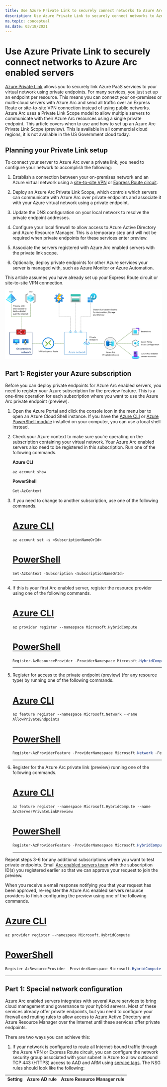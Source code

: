 ```yaml
---
title: Use Azure Private Link to securely connect networks to Azure Arc enabled servers
description: Use Azure Private Link to securely connect networks to Azure Arc enabled servers
ms.topic: conceptual
ms.date: 03/18/2021
---
```


# Use Azure Private Link to securely connect networks to Azure Arc enabled servers

[Azure Private Link](../../private-link/private-link-overview.md) allows you to securely link Azure PaaS services to your virtual network using private endpoints. For many services, you just set up an endpoint per resource. This means you can connect your on-premises or multi-cloud servers with Azure Arc and send all traffic over an Express Route or site-to-site VPN connection instead of using public networks. Azure Arc uses a Private Link Scope model to allow multiple servers to communicate with their Azure Arc resources using a single private endpoint. This article covers when to use and how to set up an Azure Arc Private Link Scope (preview). This is available in all commercial cloud regions, it is not available in the US Government cloud today.

## Planning your Private Link setup

To connect your server to Azure Arc over a private link, you need to configure your network to accomplish the following:

1. Establish a connection between your on-premises network and an Azure virtual network using a [site-to-site VPN](../../vpn-gateway/tutorial-site-to-site-portal.md) or [Express Route circuit](../../expressroute/expressroute-howto-linkvnet-arm.md).

1. Deploy an Azure Arc Private Link Scope, which controls which servers can communicate with Azure Arc over private endpoints and associate it with your Azure virtual network using a private endpoint.

1. Update the DNS configuration on your local network to resolve the private endpoint addresses.

1. Configure your local firewall to allow access to Azure Active Directory and Azure Resource Manager. This is a temporary step and will not be required when private endpoints for these services enter preview.

1. Associate the servers registered with Azure Arc enabled servers with the private link scope.

1. Optionally, deploy private endpoints for other Azure services your server is managed with, such as Azure Monitor or Azure Automation.

This article assumes you have already set up your Express Route circuit or site-to-site VPN connection.

![Diagram of basic resource topology](./media/private-link-security/private-link-basic-topology.png)

## Part 1: Register your Azure subscription

Before you can deploy private endpoints for Azure Arc enabled servers, you need to register your Azure subscription for the preview feature. This is a one-time operation for each subscription where you want to use the Azure Arc private endpoint (preview).

1. Open the Azure Portal and click the console icon in the menu bar to open an Azure Cloud Shell instance. If you have the [Azure CLI](/cli/azure/install-azure-cli) or [Azure PowerShell module](/powershell/azure) installed on your computer, you can use a local shell instead.

1. Check your Azure context to make sure you’re operating on the subscription containing your virtual network. Your Azure Arc enabled servers also need to be registered in this subscription. Run one of the following commands.

    **Azure CLI**

    ```azurecli
    az account show
    ```

    **PowerShell**

    ```powershell
    Get-AzContext
    ```

1. If you need to change to another subscription, use one of the following commands.

    # [Azure CLI](#tab/azure-cli)
    ```azurecli
    az account set -s <SubscriptionNameOrId>
    ```

    # [PowerShell](#tab/azure-powershell)

    ```powershell
    Set-AzContext -Subscription <SubscriptionNameOrId>
    ```

    ---

1. If this is your first Arc enabled server, register the resource provider using one of the following commands.

    # [Azure CLI](#tab/azure-cli)

    ```azurecli
    az provider register --namespace Microsoft.HybridCompute
    ```

    # [PowerShell](#tab/azure-powershell)

    ```powershell
    Register-AzResourceProvider -ProviderNamespace Microsoft.HybridCompute
    ```
    ---

1. Register for access to the private endpoint (preview) (for any resource type) by running one of the following commands.

    # [Azure CLI](#tab/azure-cli)

    ```azurecli
    az feature register --namespace Microsoft.Network --name AllowPrivateEndpoints
    ```

    # [PowerShell](#tab/azure-powershell)

    ```powershell
    Register-AzProviderFeature -ProviderNamespace Microsoft.Network -FeatureName AllowPrivateEndpoint
    ```

    ---

1. Register for the Azure Arc private link (preview) running one of the following commands.

    # [Azure CLI](#tab/azure-cli)

    ```azurecli
    az feature register --namespace Microsoft.HybridCompute --name ArcServerPrivateLinkPreview
    ```

    # [PowerShell](#tab/azure-powershell)

    ```powershell
    Register-AzProviderFeature -ProviderNamespace Microsoft.HybridCompute -FeatureName ArcServerPrivateLinkPreview
    ```

    ---

Repeat steps 3-6 for any additional subscriptions where you want to test private endpoints. Email [Arc enabled servers team](email@microsoft.com) with the subscription ID(s) you registered earlier so that we can approve your request to join the preview.

When you receive a email response notifying you that your request has been approved, re-register the Azure Arc enabled servers resource providers to finish configuring the preview using one of the following commands.

# [Azure CLI](#tab/azure-cli)

```azurecli
az provider register --namespace Microsoft.HybridCompute
```

# [PowerShell](#tab/azure-powershell)

```powershell
Register-AzResourceProvider -ProviderNamespace Microsoft.HybridCompute
```

---

## Part 1: Special network configuration

Azure Arc enabled servers integrates with several Azure services to bring cloud management and governance to your hybrid servers. Most of these services already offer private endpoints, but you need to configure your firewall and routing rules to allow access to Azure Active Directory and Azure Resource Manager over the Internet until these services offer private endpoints.

There are two ways you can achieve this:

1. If your network is configured to route all Internet-bound traffic through the Azure VPN or Express Route circuit, you can configure the network security group associated with your subnet in Azure to allow outbound TCP 443 (HTTPS) access to AAD and ARM using [service tags](../../virtual-network/service-tags-overview.md). The NSG rules should look like the following:

|Setting |Azure AD rule | Azure Resource Manager rule |
|--------|--------------|-----------------------------|

